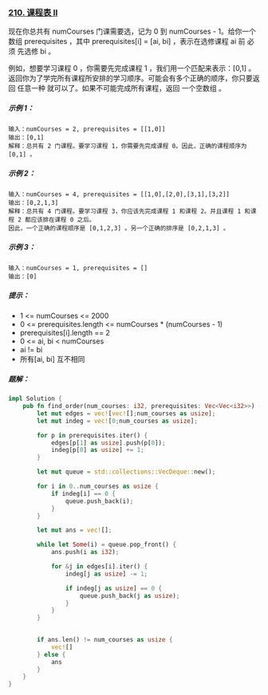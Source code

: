 ### [210. 课程表 II](https://leetcode.cn/problems/course-schedule-ii/)
现在你总共有 numCourses 门课需要选，记为 0 到 numCourses - 1。给你一个数组 prerequisites ，其中 prerequisites[i] = [ai, bi] ，表示在选修课程 ai 前 必须 先选修 bi 。

例如，想要学习课程 0 ，你需要先完成课程 1 ，我们用一个匹配来表示：[0,1] 。
返回你为了学完所有课程所安排的学习顺序。可能会有多个正确的顺序，你只要返回 任意一种 就可以了。如果不可能完成所有课程，返回 一个空数组 。



##### 示例 1：
```
输入：numCourses = 2, prerequisites = [[1,0]]
输出：[0,1]
解释：总共有 2 门课程。要学习课程 1，你需要先完成课程 0。因此，正确的课程顺序为 [0,1] 。
```

##### 示例 2：
```
输入：numCourses = 4, prerequisites = [[1,0],[2,0],[3,1],[3,2]]
输出：[0,2,1,3]
解释：总共有 4 门课程。要学习课程 3，你应该先完成课程 1 和课程 2。并且课程 1 和课程 2 都应该排在课程 0 之后。
因此，一个正确的课程顺序是 [0,1,2,3] 。另一个正确的排序是 [0,2,1,3] 。
```

##### 示例 3：
```
输入：numCourses = 1, prerequisites = []
输出：[0]
```

##### 提示：
- 1 <= numCourses <= 2000
- 0 <= prerequisites.length <= numCourses * (numCourses - 1)
- prerequisites[i].length == 2
- 0 <= ai, bi < numCourses
- ai != bi
- 所有[ai, bi] 互不相同

##### 题解：
```rust
impl Solution {
    pub fn find_order(num_courses: i32, prerequisites: Vec<Vec<i32>>) -> Vec<i32> {
        let mut edges = vec![vec![];num_courses as usize];
        let mut indeg = vec![0;num_courses as usize];

        for p in prerequisites.iter() {
            edges[p[1] as usize].push(p[0]);
            indeg[p[0] as usize] += 1;
        }

        let mut queue = std::collections::VecDeque::new();

        for i in 0..num_courses as usize {
            if indeg[i] == 0 {
                queue.push_back(i);
            }
        }

        let mut ans = vec![];

        while let Some(i) = queue.pop_front() {
            ans.push(i as i32);

            for &j in edges[i].iter() {
                indeg[j as usize] -= 1;

                if indeg[j as usize] == 0 {
                    queue.push_back(j as usize);
                }
            }
        }

        
        if ans.len() != num_courses as usize {
            vec![]
        } else {
            ans
        }
    }
}
```

